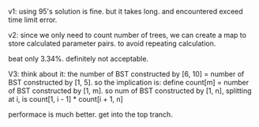 v1:
using 95's solution is fine. but it takes long. and encountered exceed time limit error.

v2:
since we only need to count number of trees, we can create a map to store calculated parameter pairs. to avoid repeating calculation.

beat only 3.34%. definitely not acceptable.

V3:
think about it: the number of BST constructed by [6, 10] = number of BST constructed by [1, 5]. so the implication is:
define count[m] = number of BST constructed by [1, m]. so 
num of BST constructed by [1, n], splitting at i, is count[1, i - 1] * count[i + 1, n]

performace is much better. get into the top tranch.